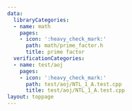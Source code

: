 ```yaml
---
data:
  libraryCategories:
  - name: math
    pages:
    - icon: ':heavy_check_mark:'
      path: math/prime_factor.h
      title: prime factor
  verificationCategories:
  - name: test/aoj
    pages:
    - icon: ':heavy_check_mark:'
      path: test/aoj/NTL_1_A.test.cpp
      title: test/aoj/NTL_1_A.test.cpp
layout: toppage
---
```


